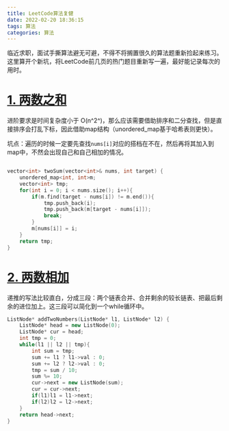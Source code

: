 ```yaml
---
title: LeetCode算法复健
date: 2022-02-20 18:36:15
tags: 算法
categories: 算法
---
```


临近求职，面试手撕算法避无可避，不得不将搁置很久的算法题重新捡起来练习。这里算开个新坑，将LeetCode前几页的热门题目重新写一遍，最好能记录每次的用时。

# [1. 两数之和](https://leetcode-cn.com/problems/two-sum/)

进阶要求是时间复杂度小于 O(n^2^)，那么应该需要借助排序和二分查找，但是直接排序会打乱下标，因此借助map结构（unordered_map基于哈希表则更快）。

坑点：遍历的时候一定要先查找`nums[i]`对应的搭档在不在，然后再将其加入到map中，不然会出现自己和自己相加的情况。

```C++

vector<int> twoSum(vector<int>& nums, int target) {
    unordered_map<int, int>m;
    vector<int> tmp;
    for(int i = 0; i < nums.size(); i++){
        if(m.find(target - nums[i]) != m.end()){
            tmp.push_back(i);
            tmp.push_back(m[target - nums[i]]);
            break;
        }
        m[nums[i]] = i;
    }
    return tmp;
}
```



# [2. 两数相加](https://leetcode-cn.com/problems/add-two-numbers/)

递推的写法比较直白，分成三段：两个链表合并、合并剩余的较长链表、把最后剩余的进位加上。这三段可以简化到一个while循环中。

```c++
ListNode* addTwoNumbers(ListNode* l1, ListNode* l2) {
    ListNode* head = new ListNode(0);
    ListNode* cur = head;
    int tmp = 0;
    while(l1 || l2 || tmp){
        int sum = tmp;
        sum += l1 ? l1->val : 0;
        sum += l2 ? l2->val : 0;
        tmp = sum / 10;
        sum %= 10;
        cur->next = new ListNode(sum);
        cur = cur->next;
        if(l1)l1 = l1->next;
        if(l2)l2 = l2->next;
    }
    return head->next;
}
```

